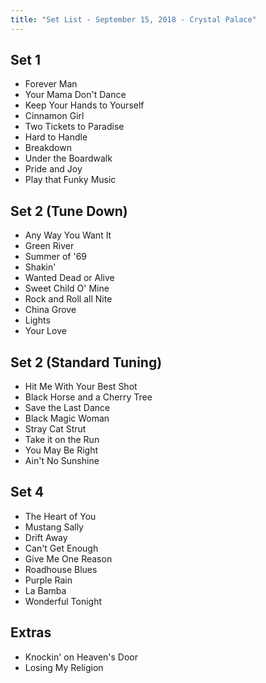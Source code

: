 ```yaml
---
title: "Set List - September 15, 2018 - Crystal Palace"
---
```


## Set 1

- Forever Man
- Your Mama Don't Dance
- Keep Your Hands to Yourself
- Cinnamon Girl
- Two Tickets to Paradise
- Hard to Handle
- Breakdown
- Under the Boardwalk
- Pride and Joy
- Play that Funky Music

## Set 2 (Tune Down)

- Any Way You Want It
- Green River
- Summer of '69
- Shakin'
- Wanted Dead or Alive
- Sweet Child O' Mine
- Rock and Roll all Nite
- China Grove
- Lights
- Your Love

## Set 2 (Standard Tuning)

- Hit Me With Your Best Shot
- Black Horse and a Cherry Tree
- Save the Last Dance
- Black Magic Woman
- Stray Cat Strut
- Take it on the Run
- You May Be Right
- Ain't No Sunshine

## Set 4

- The Heart of You
- Mustang Sally
- Drift Away
- Can't Get Enough
- Give Me One Reason
- Roadhouse Blues
- Purple Rain
- La Bamba
- Wonderful Tonight

## Extras

- Knockin' on Heaven's Door
- Losing My Religion

